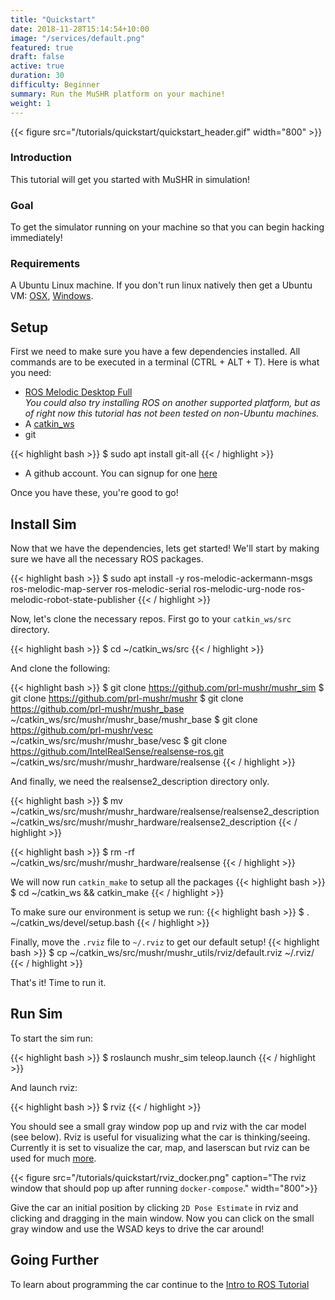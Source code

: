 ```yaml
---
title: "Quickstart"
date: 2018-11-28T15:14:54+10:00
image: "/services/default.png"
featured: true
draft: false
active: true
duration: 30 
difficulty: Beginner 
summary: Run the MuSHR platform on your machine! 
weight: 1
---
```


{{< figure src="/tutorials/quickstart/quickstart_header.gif" width="800" >}}
<br>

### Introduction
This tutorial will get you started with MuSHR in simulation!

### Goal 
To get the simulator running on your machine so that you can begin hacking immediately!

### Requirements
A Ubuntu Linux machine. If you don't run linux natively then get a Ubuntu VM: [OSX](https://www.instructables.com/id/How-to-Create-an-Ubuntu-Virtual-Machine-with-Virtu/), [Windows](https://itsfoss.com/install-linux-in-virtualbox/).

## Setup
First we need to make sure you have a few dependencies installed. All commands are to be executed in a terminal (CTRL + ALT + T). Here is what you need:  

- [ROS Melodic Desktop Full](http://wiki.ros.org/melodic/Installation)  
*You could also try installing ROS on another supported platform, but as of right now this tutorial has not been tested on non-Ubuntu machines.*
- A [catkin_ws](http://wiki.ros.org/catkin/Tutorials/create_a_workspace)
- git  

{{< highlight bash >}}
$ sudo apt install git-all
{{< / highlight >}}
- A github account. You can signup for one [here](https://github.com/join?source=header-home)


Once you have these, you're good to go!

## Install Sim
Now that we have the dependencies, lets get started! We'll start by making sure we have all the necessary ROS packages.

{{< highlight bash >}}
$ sudo apt install -y ros-melodic-ackermann-msgs ros-melodic-map-server ros-melodic-serial ros-melodic-urg-node ros-melodic-robot-state-publisher 
{{< / highlight >}}

Now, let's clone the necessary repos. First go to your `catkin_ws/src` directory.

{{< highlight bash >}}
$ cd ~/catkin_ws/src
{{< / highlight >}}

And clone the following:

{{< highlight bash >}}
$ git clone https://github.com/prl-mushr/mushr_sim
$ git clone https://github.com/prl-mushr/mushr
$ git clone https://github.com/prl-mushr/mushr_base ~/catkin_ws/src/mushr/mushr_base/mushr_base
$ git clone https://github.com/prl-mushr/vesc ~/catkin_ws/src/mushr/mushr_base/vesc
$ git clone https://github.com/IntelRealSense/realsense-ros.git ~/catkin_ws/src/mushr/mushr_hardware/realsense
{{< / highlight >}}

And finally, we need the realsense2_description directory only.

{{< highlight bash >}}
$ mv ~/catkin_ws/src/mushr/mushr_hardware/realsense/realsense2_description ~/catkin_ws/src/mushr/mushr_hardware/realsense2_description
{{< / highlight >}}

{{< highlight bash >}}
$ rm -rf ~/catkin_ws/src/mushr/mushr_hardware/realsense
{{< / highlight >}}

We will now run `catkin_make` to setup all the packages
{{< highlight bash >}}
$ cd ~/catkin_ws && catkin_make
{{< / highlight >}}

To make sure our environment is setup we run:
{{< highlight bash >}}
$ . ~/catkin_ws/devel/setup.bash
{{< / highlight >}}

Finally, move the `.rviz` file to `~/.rviz` to get our default setup!
{{< highlight bash >}}
$ cp ~/catkin_ws/src/mushr/mushr_utils/rviz/default.rviz ~/.rviz/
{{< / highlight >}}

That's it! Time to run it.

## Run Sim
To start the sim run:

{{< highlight bash >}}
$ roslaunch mushr_sim teleop.launch
{{< / highlight >}}

And launch rviz:

{{< highlight bash >}}
$ rviz
{{< / highlight >}}

You should see a small gray window pop up and rviz with the car model (see below). Rviz is useful for visualizing what the car is thinking/seeing. Currently it is set to visualize the car, map, and laserscan but rviz can be used for much [more](http://wiki.ros.org/rviz/Tutorials).

{{< figure src="/tutorials/quickstart/rviz_docker.png" caption="The rviz window that should pop up after running `docker-compose`." width="800">}}

Give the car an initial position by clicking `2D Pose Estimate` in rviz and clicking and dragging in the main window. Now you can click on the small gray window and use the WSAD keys to drive the car around!

## Going Further
To learn about programming the car continue to the [Intro to ROS Tutorial](/tutorials/intro-to-ros)
